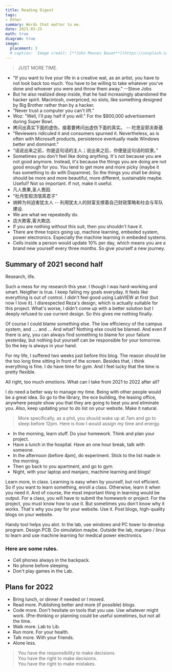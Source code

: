 ```yaml
---
title: Reading Digest
tags:
- Other
summary: Words that matter to me. 
date: 2021-03-25
math: true
diagram: true
image:
  placement: 3
  # caption: 'Image credit: [**John Moeses Bauan**](https://unsplash.com/photos/OGZtQF8iC0g)'
---
```

> JUST MORE TIME. 

- "If you want to live your life in a creative wat, as an artist, you have to not look back too much. You have to be willing to take whatever you've done and whoever you were and throw them away." --Steve Jobs
- But he also realized deep inside, that he had increasingly abandoned the hacker spirit. Macintosh, overpriced, no slots, like something designed by Big Brother rather than by a hacker. 
- "Never trust a computer you can't lift."
- Woz: "Well, I'll pay half if you will." For the $800,000 advertisement during Super Bowl.
- 拷问出真实下面的虚伪，接着要拷问出虚伪下面的真实。 -- 陀思妥耶夫斯基
- "Reviewers ridiculed it and consumers spurned it. Nevertheless, as is often with Microsoft products, persistence eventually made Windows better and dominant."
- “话说出来之前，你是这句话的主人；说出来之后，你便是这句话的奴隶。”
- Sometimes you don't feel like doing anything. It's not because you are not good anymore. Instead, it's because the things you are doing are not good enough for you. You tend to get more and more picky (maybe it has something to do with Dopamine). So the things you shall be doing should be more and more beautiful, more different, sustainable maybe. Useful? Not so important. If not, make it useful.
- 凡人畏果,圣人畏因.
- "杜月笙假流氓真君子"
- 纳粹为何迫害犹太人 -- 利用犹太人的财富支撑着自己财政策略和社会与军队建设.
- We are what we repeatedly do. 
- 店大欺客,客大欺店.
- If you are nothing without this suit, then you shouldn't have it. 
- There are three topics going up, machine learning, embeded system, power electronics. Especially the machine learning in embeded systems.
- Cells inside a person would update 10% per day, which means you are a brand new yourself every three months. So give yourself a new journey.

## Summary of 2021 second half
Research, life. 

Such a mess for my research this year. I though I was hard-working and smart. Neigther is true. I keep failing my goals everyday. It feels like everything is out of control. I didn't feel good using LabVIEW at first (but now I love it). I disrespected Reza's design, which is actually suitable for this project. What's worse, I didn't come up with a better solution but I deeply refused to use current design. So this gives me nothing finally. 

Of course I could blame something else. The low efficiency of the campus system, and .... and ... And what? Nothing else could be blamed. And even if there is any, you can always find something to blame for your failure yesterday, but nothing but yourself can be responsible for your tomorrow. So the key is always in your hand. 

For my life, I suffered two weeks just before this blog. The reason should be the too long time sitting in front of the screen. Besides that, i think everything is fine. I do have time for gym. And I feel lucky that the time is pretty flexible. 

All right, too much emotions. What can I take from 2021 to 2022 after all?

I do need a better way to manage my time. Being with other people would be a great idea. So go to the library, the ece building, the leasing office, anywhere people show you that they are going to beat you and eliminate you. Also, keep updating your to do list on your website. Make it natural. 
> More specifically, as a phd, you should wake up at 7am and go to sleep before 12pm. Here is how I would assign my time and energy. 
- In the morning, learn stuff. Do your homework. Think and plan your project. 
- Have a lunch in the hospital. Have an one hour break, talk with someone. 
- In the afternoon (before 4pm), do experiment. Stick to the list made in the morning. 
- Then go back to you apartment, and go to gym. 
- Night, with your laptop and manjaro, machine learning and blogs!

Learn more, in class. Learning is easy when by yourself, but not efficient. So if you want to learn something, enroll a class. Otherwise, learn it when you need it. And of course, the most important thing in learning would be output. For a class, you will have to submit the homework or project. For the project, you must know how to use it. But sometimes you don't know why it works. That's why you pay for your website. Use it. Post blogs, high-quality blogs on your website. 

Handy tool helps you alot. In the lab, use windows and PC tower to develop program. Design PCB. Do simulation maybe. Outside the lab, manjaro / linux to learn and use machine learning for medical power electronics. 

### Here are some rules.
- Cell phones always in the backpack. 
- No phone before sleeping. 
- Don't play games in the Lab. 

## Plans for 2022
- Bring lunch, or dinner if needed or I moved.
- Read more. Publishing better and more (if possible) blogs. 
- Code more. Don't hesitate on tools that you use. Use whatever might work. (Pre-thinking or planning could be useful sometimes, but not all the time. 
- Walk more. Lab to Lib. 
- Run more. For your health. 
- Talk more. With your friends. 
- Alone less. 

> You have the responsibility to make decisions. <br>
> You have the right to make decisions. <br>
> You have the right to make mistakes. 
